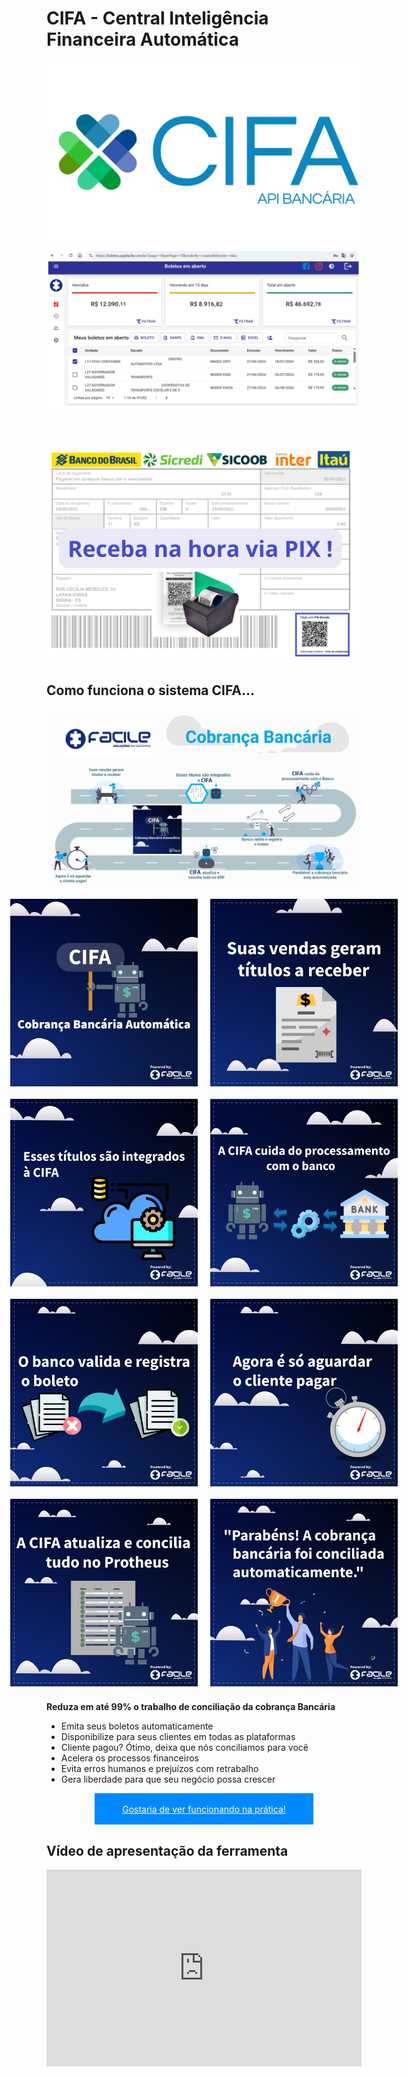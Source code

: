 <style>
    img[alt="Detalhes CIFA"] { 
        width: 300px;
        padding: 10px;
        }
    #button{
        height: 50px;
        width: 350px;
        background-color: #008aff;
        display: flex;
        align-items: center;
        justify-content: center;
        justify-self: center;
        color: white;
    }
    .images-container {
        width: 100%; 
        display: flex; 
        justify-content: center; 
        flex-direction: column;
    }
    .image-container {
        display: flex; 
        flex-direction: row;
        justify-content: center;
    }
</style>

# CIFA - Central Inteligência Financeira Automática

![Logo Facile](../../assets/cifaimg/logo.png "Logo Facile")

![Página Principal](../../assets/cifaimg/tela1.png "Página Principal")

<br><br>

![Pix](../../assets/cifaimg/tela2.png "Pix")

## Como funciona o sistema CIFA...

<div class="images-container">
    <img src="../../assets/cifaimg/img3.png" />
    <div class="image-container">
        <img src="../../assets/cifaimg/img4-1.jpg" alt="Detalhes CIFA" />
        <img src="../../assets/cifaimg/img4-2.jpg" alt="Detalhes CIFA" />
    </div>
    <div class="image-container">
        <img src="../../assets/cifaimg/img5-1.jpg" alt="Detalhes CIFA" />
        <img src="../../assets/cifaimg/img5-2.jpg" alt="Detalhes CIFA" />
    </div>
    <div class="image-container">
        <img src="../../assets/cifaimg/img6-1.jpg" alt="Detalhes CIFA" />
        <img src="../../assets/cifaimg/img6-2.jpg" alt="Detalhes CIFA" />
    </div>
    <div class="image-container">
        <img src="../../assets/cifaimg/img7-1.jpg" alt="Detalhes CIFA" />
        <img src="../../assets/cifaimg/img7-2.jpg" alt="Detalhes CIFA" />
    </div>
</div>

<!-- Código antigo, não era escalável e quebrou quando o HTML5 deixou de usar a tag <center> -->
<!-- ![Fluxo CIFA](../../assets/cifaimg/img3.png "Fluxo CIFA"){: .center-img }
![Detalhes CIFA](../../assets/cifaimg/img4-1.jpg "Detalhes CIFA"){: .center-img }
![Detalhes CIFA](../../assets/cifaimg/img4-2.jpg "Detalhes CIFA"){: .center-img }
![Detalhes CIFA](../../assets/cifaimg/img5-1.jpg "Detalhes CIFA"){: .center-img }
![Detalhes CIFA](../../assets/cifaimg/img5-2.jpg "Detalhes CIFA"){: .center-img }
![Detalhes CIFA](../../assets/cifaimg/img6-1.jpg "Detalhes CIFA"){: .center-img }
![Detalhes CIFA](../../assets/cifaimg/img6-2.jpg "Detalhes CIFA"){: .center-img }
![Detalhes CIFA](../../assets/cifaimg/img7-1.jpg "Detalhes CIFA"){: .center-img }
![Detalhes CIFA](../../assets/cifaimg/img7-2.jpg "Detalhes CIFA"){: .center-img } -->

**Reduza em até 99% o trabalho de  conciliação da cobrança Bancária**

* Emita seus boletos automaticamente
* Disponibilize para seus clientes em todas as plataformas
* Cliente pagou? Ótimo, deixa que nós conciliamos para você
* Acelera os processos financeiros
* Evita erros humanos e prejuízos com retrabalho
* Gera liberdade para que seu negócio possa crescer

<a id="button" href="mailto:ar@facilesistemas.com.br?subject=Gostaria%20de%20ver%20uma%20apresenta%C3%A7%C3%A3o%20do%20CIFA&body=Ol%C3%A1%2C%20recebi%20um%20email%20sobre%20o%20CIFA%20e%20gostaria%20de%20ver%20funcionando%20na%20pr%C3%A1tica." class="btn btn-primary">Gostaria de ver funcionando na prática!</a>

## Vídeo de apresentação da ferramenta

<div style='display: flex; justify-content: center;'>
<iframe width="560" height="315" src="https://www.youtube.com/embed/y5GYCR1nFz4?si=0sG7hwoHKeIP3n2_" title="YouTube video player" frameborder="0" allow="accelerometer; autoplay; clipboard-write; encrypted-media; gyroscope; picture-in-picture; web-share" referrerpolicy="strict-origin-when-cross-origin" allowfullscreen></iframe></div>